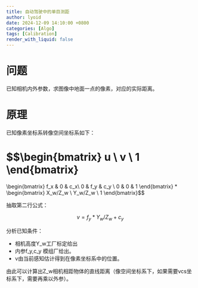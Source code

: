 ```yaml
---
title: 自动驾驶中的单目测距
author: lyoid
date: 2024-12-09 14:10:00 +0800
categories: [Algo]
tags: [Calibration]
render_with_liquid: false
---
```

# 问题
已知相机内外参数，求图像中地面一点的像素，对应的实际距离。

# 原理

已知像素坐标系转像空间坐标系如下：

$$\begin{bmatrix}
 u  \\
 v  \\
 1
\end{bmatrix}
=
\begin{bmatrix}
 f_x & 0 & c_x\\
 0 & f_y & c_y  \\
 0 & 0 & 1
\end{bmatrix} 
*
 \begin{bmatrix}
 X_w/Z_w  \\
 Y_w/Z_w  \\
 1
\end{bmatrix}$$

抽取第二行公式：

$$v = f_y * Y_w/Z_w + c_y$$

分析已知条件：
- 相机高度Y_w工厂标定给出
- 内参f_y,c_y 模组厂给出。
- v由当前感知估计得到在像素坐标系中的位置。

由此可以计算出Z_w相机相距物体的直线距离（像空间坐标系下，如果需要vcs坐标系下，需要再乘以外参）。
